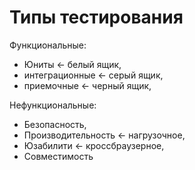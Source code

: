 # Типы тестирования

Функциональные:

* Юниты <- белый ящик,&#x20;
* интеграционные <- серый ящик,&#x20;
* приемочные <- черный ящик,

Нефункциональные:

* Безопасность,&#x20;
* Производительность <- нагрузочное,&#x20;
* Юзабилити <- кроссбраузерное,&#x20;
* Совместимость
